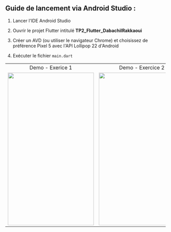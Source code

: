 Guide de lancement via Android Studio :
-----------------------------------------

1. Lancer l'IDE Android Studio

2. Ouvrir le projet Flutter intitulé <b>TP2_Flutter_DabachilRakkaoui</b> 

3. Créer un AVD (ou utiliser le navigateur Chrome) et choisissez de préférence Pixel 5 avec l'API Lollipop 22 d'Android

4. Exécuter le fichier `main.dart` 

<table>
  <tr>
    <td align="center">Demo - Exerice 1</td>
     <td align="center">Demo - Exercice 2</td>
     <td align="center">Demo - WeatherApp</td>
  </tr>
  <tr>
    <td><img src="./Exercice1.gif?raw=true" width=270 height=480></td>
    <td><img src="./Exercice2.gif?raw=true" width=270 height=480></td>
    <td><img src="./WeatherApp.gif?raw=true" width=270 height=480></td>
  </tr>
 </table>

